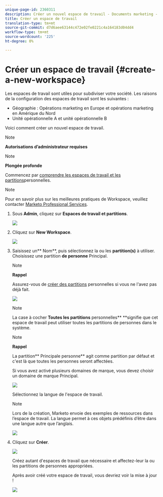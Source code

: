 ```yaml
---
unique-page-id: 2360311
description: Créer un nouvel espace de travail - Documents marketing - Documentation du produit
title: Créer un espace de travail
translation-type: tm+mt
source-git-commit: d7d6aee63144c472e02fe0221c4a164183d04dd4
workflow-type: tm+mt
source-wordcount: '225'
ht-degree: 0%

---
```



# Créer un espace de travail {#create-a-new-workspace}

Les espaces de travail sont utiles pour subdiviser votre société. Les raisons de la configuration des espaces de travail sont les suivantes :

* Géographie : Opérations marketing en Europe et opérations marketing en Amérique du Nord
* Unité opérationnelle A et unité opérationnelle B

Voici comment créer un nouvel espace de travail.

>[!NOTE]
>
>**Autorisations d’administrateur requises**

>[!NOTE]
>
>**Plongée profonde**
>
>Commencez par [comprendre les espaces de travail et les partitions](understanding-workspaces-and-person-partitions.md)personnelles.

>[!NOTE]
>
>Pour en savoir plus sur les meilleures pratiques de Workspace, veuillez contacter [Marketo Professional Services](http://docs.marketo.com/cdn-cgi/l/email-protection#55263027233c363026153834273e30213a7b363a38).

1. Sous **Admin**, cliquez sur **Espaces de travail et partitions**.

   ![](assets/image2014-9-17-11-3a59-3a11.png)

1. Cliquez sur **New Workspace**.

   ![](assets/two-1.png)

1. Saisissez un** Nom**, puis sélectionnez la ou les **partition(s)** à utiliser. Choisissez une partition **de personne** Principal.

   >[!NOTE]
   >
   >**Rappel**
   >
   >
   >Assurez-vous de [créer des partitions](create-a-person-partition.md) personnelles si vous ne l&#39;avez pas déjà fait.

   ![](assets/three-1.png)

   >[!NOTE]
   >
   >La case à cocher **Toutes les partitions** personnelles** **signifie que cet espace de travail peut utiliser toutes les partitions de personnes dans le système.

   >[!NOTE]
   >
   >**Rappel**
   >
   >
   >La partition** Principale personne** agit comme partition par défaut et c&#39;est là que toutes les personnes seront affectées.

   Si vous avez activé plusieurs domaines de marque, vous devez choisir un domaine de marque Principal.

   ![](assets/four-1.png)

   Sélectionnez la langue de l&#39;espace de travail.

   >[!NOTE]
   >
   >Lors de la création, Marketo envoie des exemples de ressources dans l’espace de travail. La langue permet à ces objets prédéfinis d’être dans une langue autre que l’anglais.

   ![](assets/five.png)

1. Cliquez sur **Créer**.

   ![](assets/six.png)

   Créez autant d&#39;espaces de travail que nécessaire et affectez-leur la ou les partitions de personnes appropriées.

   Après avoir créé votre espace de travail, vous devriez voir la mise à jour !

   ![](assets/image2014-9-17-15-3a39-3a10.png)

